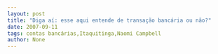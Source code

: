 ```yaml
---
layout: post
title: "Diga aí: esse aqui entende de transação bancária ou não?"
date: 2007-09-11
tags: contas bancárias,Itaquitinga,Naomi Campbell
author: None
---
```

 